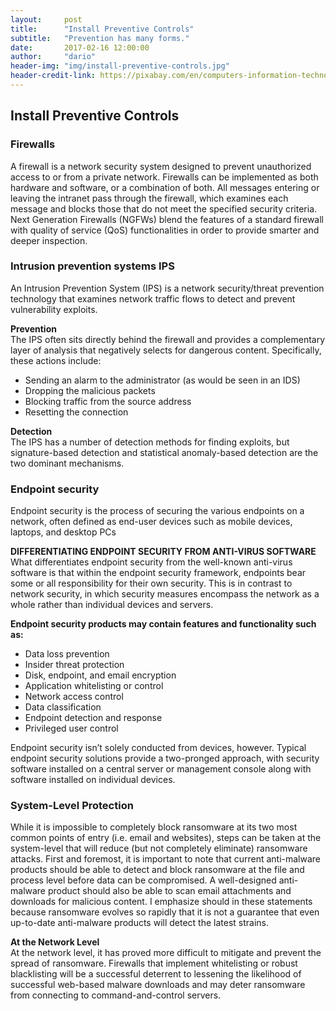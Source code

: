 ```yaml
---
layout:     post
title:      "Install Preventive Controls"
subtitle:   "Prevention has many forms."
date:       2017-02-16 12:00:00
author:     "dario"
header-img: "img/install-preventive-controls.jpg"
header-credit-link: https://pixabay.com/en/computers-information-technology-2652997/
---
```


## Install Preventive Controls

### Firewalls
A firewall is a network security system designed to prevent unauthorized access to or from a private network. Firewalls can be implemented as both hardware and software, or a combination of both. All messages entering or leaving the intranet pass through the firewall, which examines each message and blocks those that do not meet the specified security criteria. Next Generation Firewalls (NGFWs) blend the features of a standard firewall with quality of service (QoS) functionalities in order to provide smarter and deeper inspection.

### Intrusion prevention systems IPS
An Intrusion Prevention System (IPS) is a network security/threat prevention technology that examines network traffic flows to detect and prevent vulnerability exploits.

**Prevention**  
The IPS often sits directly behind the firewall and provides a complementary layer of analysis that negatively selects for dangerous content. Specifically, these actions include:

* Sending an alarm to the administrator (as would be seen in an IDS)
* Dropping the malicious packets
* Blocking traffic from the source address
* Resetting the connection

**Detection**  
The IPS has a number of detection methods for finding exploits, but signature-based detection and statistical anomaly-based detection are the two dominant mechanisms.

### Endpoint security
Endpoint security is the process of securing the various endpoints on a network, often defined as end-user devices such as mobile devices, laptops, and desktop PCs

**DIFFERENTIATING ENDPOINT SECURITY FROM ANTI-VIRUS SOFTWARE**  
What differentiates endpoint security from the well-known anti-virus software is that within the endpoint security framework, endpoints bear some or all responsibility for their own security. This is in contrast to network security, in which security measures encompass the network as a whole rather than individual devices and servers.

**Endpoint security products may contain features and functionality such as:**

* Data loss prevention
* Insider threat protection
* Disk, endpoint, and email encryption
* Application whitelisting or control
* Network access control
* Data classification
* Endpoint detection and response
* Privileged user control

Endpoint security isn’t solely conducted from devices, however. Typical endpoint security solutions provide a two-pronged approach, with security software installed on a central server or management console along with software installed on individual devices.

### System-Level Protection
While it is impossible to completely block ransomware at its two most common points of entry (i.e. email and websites), steps can be taken at the system-level that will reduce (but not completely eliminate) ransomware attacks. First and foremost, it is important to note that current anti-malware products should be able to detect and block ransomware at the file and process level before data can be compromised. A well-designed anti-malware product should also be able to scan email attachments and downloads for malicious content. I emphasize should in these statements because ransomware evolves so rapidly that it is not a guarantee that even up-to-date anti-malware products will detect the latest strains.

**At the Network Level**  
At the network level, it has proved more difficult to mitigate and prevent the spread of ransomware. Firewalls that implement whitelisting or robust blacklisting will be a successful deterrent to lessening the likelihood of successful web-based malware downloads and may deter ransomware from connecting to command-and-control servers.
